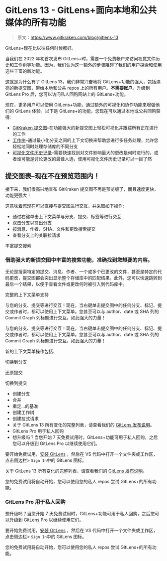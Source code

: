 # GitLens 13 - GitLens+面向本地和公共媒体的所有功能

> 原文：<https://www.gitkraken.com/blog/gitlens-13>

GitLens+现在比以往任何时候都好。

当我们在 2022 年初首次发布 GitLens+时，需要一个免费帐户来访问视觉文件历史和工作树等功能。因为，我们认为这一额外的步骤阻碍了我们的用户探索和使用这些丰富的新功能。

这就是为什么有了 GitLens 13，我们非常兴奋地将 GitLens+功能的强大，包括漂亮的新提交图，带给本地和公共 repos 上的所有用户。**不需要账户**。升级到 GitLens Pro 后，您可以访问私人回购网站上的 GitLens+功能。

现在，更多用户可以使用 GitLens+功能，通过额外的可视化和协作功能来增强他们的 GitLens 体验。以下是 GitLens+的功能，您现在可以通过本地或公共回购获得:

*   [GitKraken 提交图](https://help.gitkraken.com/gitlens/gitlens-plus/#commit-graph)–在功能强大的新提交图上轻松可视化并跟踪所有正在进行的工作
*   [工作树](https://help.gitkraken.com/gitlens/gitlens-plus/#worktrees)–通过最小化分支之间的上下文切换来帮助您进行多任务处理，允许您轻松地同时处理存储库的不同分支
*   [可视化文件历史记录](https://help.gitkraken.com/gitlens/gitlens-plus/#visual-file-history)–需要快速找到对文件影响最大的更改是何时进行的，或者谁可能是讨论更改的最佳人选，使用可视化文件历史记录可以一目了然

## 提交图表–现在不在预览范围内！

接下来，我们很高兴地宣布 GitKraken 提交图不再是预览版了，而且速度更快，功能更强大！

这意味着您现在可以直接与提交图进行交互，并采取如下操作:

*   通过右键单击上下文菜单与分支、提交、标签等进行交互
*   双击分支以签出分支
*   按消息、作者、SHA、文件和更改搜索提交
*   查看分支上的关联拉请求

丰富提交搜索

### 借助强大的新提交图中丰富的搜索功能，准确找到您想要的内容。

无论是搜索特定的提交、消息、作者、一个或多个已更改的文件，甚至是特定的代码更改，提交图都会突出显示整个存储库中的匹配结果。此外，您可以快速跳转到最后一个结果，以便于查看文件或更改何时被引入到代码库中。

完整的上下文菜单支持

与您的分支、提交等进行交互！现在，当右键单击提交图中的任何分支、标记、提交或作者时，都可以使用上下文菜单。您甚至可以与 author、date 或 SHA 列的 Commit Graph 列标题进行交互。如此强大的力量！

与您的分支、提交等进行交互！现在，当右键单击提交图中的任何分支、标记、提交或作者时，都可以使用上下文菜单。您甚至可以与 author、date 或 SHA 列的 Commit Graph 列标题进行交互。如此强大的力量！

新的上下文菜单操作包括:

切换到分支

还原提交

切换到提交

*   创建分支
*   合并
*   重定…的基准
*   创建工作树
*   创建拉式请求
*   关于 GitLens 13 所有变化的完整列表，请查看我们的 [GitLens 发布说明](https://help.gitkraken.com/gitlens/gitlens-release-notes-current/)。
*   GitLens Pro 用于私人回购
*   想升级吗？当您开始 7 天免费试用时，GitLens+功能可用于私人回购，之后您可以升级到 GitLens Pro 以继续使用它们。

要开始免费试用，[安装 GitLens](https://marketplace.visualstudio.com/items?itemName=eamodio.gitlens) ，然后在 VS 代码中打开一个文件夹或工作区，点击侧边栏> `Sign In`中的 GitLens 图标。

关于 GitLens 13 所有变化的完整列表，请查看我们的 [GitLens 发布说明](https://help.gitkraken.com/gitlens/gitlens-release-notes-current/)。

您的免费试用将自动开始，您可以使用您的私人 repos 尝试 GitLens+的所有功能。

### GitLens Pro 用于私人回购

想升级吗？当您开始 7 天免费试用时，GitLens+功能可用于私人回购，之后您可以升级到 GitLens Pro 以继续使用它们。

要开始免费试用，[安装 GitLens](https://marketplace.visualstudio.com/items?itemName=eamodio.gitlens) ，然后在 VS 代码中打开一个文件夹或工作区，点击侧边栏> `Sign In`中的 GitLens 图标。

您的免费试用将自动开始，您可以使用您的私人 repos 尝试 GitLens+的所有功能。